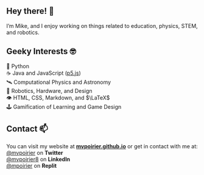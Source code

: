 ## Hey there! 👋
I’m Mike, and I enjoy working on things related to education, physics, STEM, and robotics.

## Geeky Interests 🤓
🐍 Python  
☕ Java and JavaScript ([p5.js](https://p5js.org/))  
🛰 Computational Physics and Astronomy  
🤖 Robotics, Hardware, and Design  
👁️ HTML, CSS, Markdown, and $\LaTeX$  
🕹️ Gamification of Learning and Game Design  

## Contact 📫  
You can visit my website at **[mvpoirier.github.io](https://mvpoirier.github.io/)** or get in contact with me at:  
[@mvpoirier](https://twitter.com/mvpoirier) on **Twitter**  
[@mvpoirier8](https://www.linkedin.com/in/mvpoirier8) on **LinkedIn**  
[@mpoirier](https://replit.com/@mpoirier) on **Replit**  

<!--
![twitter-fill](https://user-images.githubusercontent.com/1549257/134811442-edc9d4ae-c10e-420d-8324-b64e92946df2.png) 
![linkedin-box-line](https://user-images.githubusercontent.com/1549257/134811482-ae33a090-d2a1-4d18-a3a2-a299faeaf0a0.png) 
![terminal-box-fill](https://user-images.githubusercontent.com/1549257/134811568-ed0fda7b-8f15-4603-955c-86b126ee1e1d.png)
<img src="https://user-images.githubusercontent.com/1549257/133894864-bc8fba9f-deb9-4f64-a648-00cd523dee03.gif" width="100" height="100">  
![doge](https://user-images.githubusercontent.com/1549257/133894864-bc8fba9f-deb9-4f64-a648-00cd523dee03.gif)
-->
